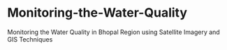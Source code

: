 # Monitoring-the-Water-Quality
Monitoring the Water Quality in Bhopal Region using Satellite Imagery and GIS Techniques
